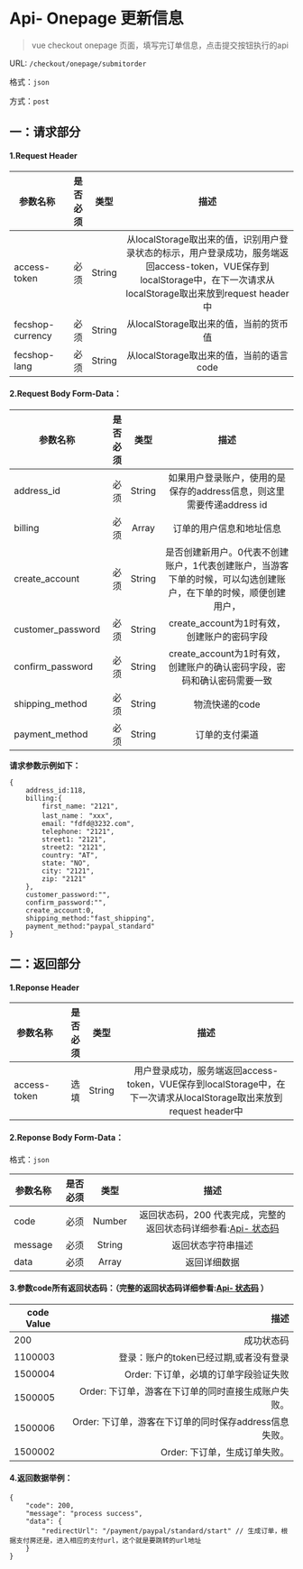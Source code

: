 Api- Onepage 更新信息
================

> vue checkout onepage 页面，填写完订单信息，点击提交按钮执行的api

URL: `/checkout/onepage/submitorder`

格式：`json`

方式：`post`


一：请求部分
---------

#### 1.Request Header


| 参数名称          | 是否必须    |  类型        |  描述     |
| ------------------| -----:      | :----:       |:----:     |
| access-token      | 必须        |   String     | 从localStorage取出来的值，识别用户登录状态的标示，用户登录成功，服务端返回access-token，VUE保存到localStorage中，在下一次请求从localStorage取出来放到request header中   |
| fecshop-currency  | 必须        |   String     | 从localStorage取出来的值，当前的货币值  |
| fecshop-lang      | 必须        |   String     | 从localStorage取出来的值，当前的语言code  |


#### 2.Request Body Form-Data：


| 参数名称          | 是否必须    |  类型       |  描述     |
| ----------------  | -----:      | :----:      |:----:     |
| address_id        | 必须        |   String    | 如果用户登录账户，使用的是保存的address信息，则这里需要传递address id   |
| billing           | 必须        |   Array     | 订单的用户信息和地址信息   |
| create_account    | 必须        |   String    |  是否创建新用户。0代表不创建账户，1代表创建账户，当游客下单的时候，可以勾选创建账户，在下单的时候，顺便创建用户， |
| customer_password | 必须        |   String    | create_account为1时有效，创建账户的密码字段    |
| confirm_password  | 必须        |   String    | create_account为1时有效，创建账户的确认密码字段，密码和确认密码需要一致    |
| shipping_method   | 必须        |   String    | 物流快递的code  |
| payment_method    | 必须        |   String    | 订单的支付渠道  |


**请求参数示例如下：**

```
{
    address_id:118,
    billing:{
        first_name: "2121",        
        last_name： "xxx",
        email: "fdfd@3232.com",
        telephone: "2121",
        street1: "2121",
        street2: "2121",
        country: "AT",
        state: "NO",
        city: "2121",
        zip: "2121"
    },
    customer_password:"",
    confirm_password:"",
    create_account:0,
    shipping_method:"fast_shipping",
    payment_method:"paypal_standard"
}
```

二：返回部分
----------

#### 1.Reponse Header

| 参数名称          | 是否必须    |  类型        |  描述     |
| ------------------| -----:      | :----:       |:----:     |
| access-token      | 选填        |   String     | 用户登录成功，服务端返回access-token，VUE保存到localStorage中，在下一次请求从localStorage取出来放到request header中   |

#### 2.Reponse Body Form-Data：

格式：`json`

| 参数名称        | 是否必须    |  类型       |  描述        |
| ----------------| -----:      | :----:      |:----:        | 
| code            | 必须        |   Number    | 返回状态码，200 代表完成，完整的返回状态码详细参看:[Api- 状态码](fecshop-server-return-code.md) |
| message         | 必须        |   String    | 返回状态字符串描述  |
| data            | 必须        |   Array     | 返回详细数据        |

#### 3.参数code所有返回状态码：（完整的返回状态码详细参看:[Api- 状态码](fecshop-server-return-code.md) ）

| code Value      |        描述                                        |
| ----------------| --------------------------------------------------:| 
| 200             | 成功状态码                                         |  
| 1100003         | 登录：账户的token已经过期,或者没有登录                  | 
| 1500004         | Order: 下订单，必填的订单字段验证失败                  | 
| 1500005         | Order: 下订单，游客在下订单的同时直接生成账户失败。                  | 
| 1500006         | Order: 下订单，游客在下订单的同时保存address信息失败。                  | 
| 1500002         | Order: 下订单，生成订单失败。                  | 





#### 4.返回数据举例：

```
{
    "code": 200,
    "message": "process success",
    "data": {
        "redirectUrl": "/payment/paypal/standard/start" // 生成订单，根据支付房还是，进入相应的支付url，这个就是要跳转的url地址
    }
}
```